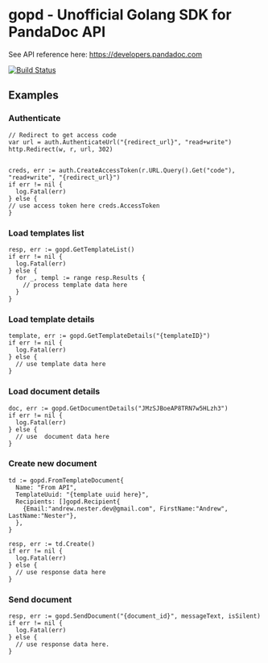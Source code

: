 # gopd - Unofficial Golang SDK for PandaDoc API

See API reference here: https://developers.pandadoc.com

[![Build Status](https://travis-ci.org/andrewnester/gopd.svg?branch=master)](https://travis-ci.org/andrewnester/gopd)

## Examples
### Authenticate
```
// Redirect to get access code
var url = auth.AuthenticateUrl("{redirect_url}", "read+write")
http.Redirect(w, r, url, 302)


creds, err := auth.CreateAccessToken(r.URL.Query().Get("code"), "read+write", "{redirect_url}")
if err != nil {
  log.Fatal(err)
} else {
// use access token here creds.AccessToken
}
```

### Load templates list
```
resp, err := gopd.GetTemplateList()
if err != nil {
  log.Fatal(err)
} else {
  for _, templ := range resp.Results {
    // process template data here
  }
}
```

### Load template details
```
template, err := gopd.GetTemplateDetails("{templateID}")
if err != nil {
  log.Fatal(err)
} else {
  // use template data here
}
```


### Load document details
```
doc, err := gopd.GetDocumentDetails("JMzSJBoeAP8TRN7w5HLzh3")
if err != nil {
  log.Fatal(err)
} else {
  // use  document data here
}
```

### Create new document
```
td := gopd.FromTemplateDocument{
  Name: "From API",
  TemplateUuid: "{template uuid here}",
  Recipients: []gopd.Recipient{
    {Email:"andrew.nester.dev@gmail.com", FirstName:"Andrew", LastName:"Nester"},
  },
}

resp, err := td.Create()
if err != nil {
  log.Fatal(err)
} else {
  // use response data here
}
```

### Send document
```
resp, err := gopd.SendDocument("{document_id}", messageText, isSilent)
if err != nil {
  log.Fatal(err)
} else {
  // use response data here.
}
```




